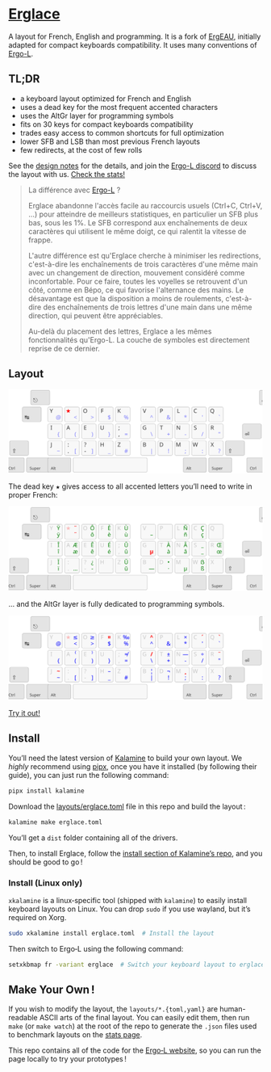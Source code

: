 [Erglace](https://lysquid.github.io/Erglace/)
================================================================================

A layout for French, English and programming. It is a fork of [ErgEAU](https://github.com/IgrecL/ErgEAU), initially adapted for compact keyboards compatibility. It uses many conventions of [Ergo-L](https://github.com/Nuclear-Squid/ergol).

TL;DR
--------------------------------------------------------------------------------

* a keyboard layout optimized for French and English
* uses a dead key for the most frequent accented characters
* uses the AltGr layer for programming symbols
* fits on 30 keys for compact keyboards compatibility
* trades easy access to common shortcuts for full optimization
* lower SFB and LSB than most previous French layouts
* few redirects, at the cost of few rolls

See the [design notes](NOTES.md) for the details, and join the [Ergo-L discord](https://discord.gg/RH34GjQEgC) to discuss the layout with us. [Check the stats!][1]

[1]: https://lysquid.github.io/Erglace/stats#/erglace/ol40/en+fr

> La différence avec [Ergo-L](https://ergol.org/) ?
>
> Erglace abandonne l'accès facile au raccourcis usuels (Ctrl+C, Ctrl+V, ...) pour atteindre de meilleurs statistiques, en particulier un SFB plus bas, sous les 1%. Le SFB correspond aux enchaînements de deux caractères qui utilisent le même doigt, ce qui ralentit la vitesse de frappe.
>
> L'autre différence est qu'Erglace cherche à minimiser les redirections, c'est-à-dire les enchaînements de trois caractères d'une même main avec un changement de direction, mouvement considéré comme inconfortable. Pour ce faire, toutes les voyelles se retrouvent d'un côté, comme en Bépo, ce qui favorise l'alternance des mains. Le désavantage est que la disposition a moins de roulements, c'est-à-dire des enchaînements de trois lettres d'une main dans une même direction, qui peuvent être appréciables.
>
> Au-delà du placement des lettres, Erglace a les mêmes fonctionnalités qu'Ergo-L. La couche de symboles est directement reprise de ce dernier.

Layout
--------------------------------------------------------------------------------

![base layout](img/erglace.svg)

The dead key <kbd>★</kbd> gives access to all accented letters you’ll need to write in proper French:

![dead key layout](img/erglace_1dk.svg)

… and the AltGr layer is fully dedicated to programming symbols.

![altgr layout](img/erglace_altgr.svg)

[Try it out!](https://lysquid.github.io/Erglace)

Install
--------------------------------------------------------------------------------

You’ll need the latest version of [Kalamine][2] to build your own layout. We
*highly* recommend using [pipx][5], once you have it installed (by following
their guide), you can just run the following command:

```bash
pipx install kalamine
```

Download the [layouts/erglace.toml][4] file in this repo and build the layout :

```bash
kalamine make erglace.toml
```

You’ll get a `dist` folder containing all of the drivers.

Then, to install Erglace, follow the [install section of Kalamine’s repo][3],
and you should be good to go !

[2]: https://github.com/fabi1cazenave/kalamine
[3]: https://github.com/fabi1cazenave/kalamine#installing-distributable-layouts
[4]: layouts/erglace.toml
[5]: https://github.com/pypa/pipx?tab=readme-ov-file#install-pipx


### Install (Linux only)

`xkalamine` is a linux‑specific tool (shipped with `kalamine`) to easily
install keyboard layouts on Linux. You can drop `sudo` if you use wayland, but
it’s required on Xorg.

```bash
sudo xkalamine install erglace.toml  # Install the layout
```

Then switch to Ergo‑L using the following command:

```bash
setxkbmap fr -variant erglace  # Switch your keyboard layout to erglace
```

Make Your Own !
--------------------------------------------------------------------------------

If you wish to modify the layout, the `layouts/*.{toml,yaml}` are human-readable
ASCII arts of the final layout. You can easily edit them, then run `make` (or
`make watch`) at the root of the repo to generate the `.json` files used to
benchmark layouts on the [stats page][1].

This repo contains all of the code for the [Ergo‑L website](https://ergol.org),
so you can run the page locally to try your prototypes !
